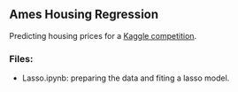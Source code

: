 ## Ames Housing Regression
Predicting housing prices for a [Kaggle competition](https://www.kaggle.com/c/house-prices-advanced-regression-techniques).

### Files:
- Lasso.ipynb: preparing the data and fiting a lasso model.
